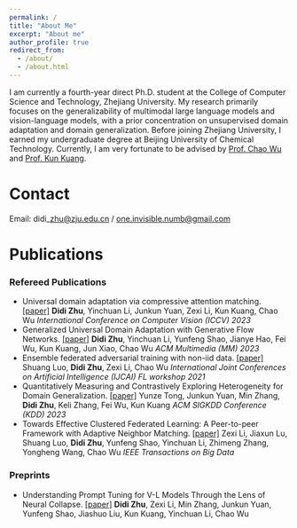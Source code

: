 ```yaml
---
permalink: /
title: "About Me"
excerpt: "About me"
author_profile: true
redirect_from: 
  - /about/
  - /about.html
---
```


I am currently a fourth-year direct Ph.D. student at the College of Computer Science and Technology, Zhejiang University. My research primarily focuses on the generalizability of multimodal large language models and vision-language models, with a prior concentration on unsupervised domain adaptation and domain generalization. Before joining Zhejiang University, I earned my undergraduate degree at Beijing University of Chemical Technology. Currently, I am very fortunate to be advised by [Prof. Chao Wu](https://wuchaozju.github.io/) and [Prof. Kun Kuang](https://kunkuang.github.io/).


Contact
======
Email: didi\_zhu@zju.edu.cn / one.invisible.numb@gmail.com

Publications
======

### Refereed Publications

- Universal domain adaptation via compressive attention matching. [[paper]](https://openaccess.thecvf.com/content/ICCV2023/papers/Zhu_Universal_Domain_Adaptation_via_Compressive_Attention_Matching_ICCV_2023_paper.pdf)
**Didi Zhu**, Yinchuan Li, Junkun Yuan, Zexi Li, Kun Kuang, Chao Wu
*International Conference on Computer Vision (ICCV) 2023*
- Generalized Universal Domain Adaptation with Generative Flow Networks. [[paper]](https://arxiv.org/abs/2305.04466)
**Didi Zhu**, Yinchuan Li, Yunfeng Shao, Jianye Hao, Fei Wu, Kun Kuang, Jun Xiao, Chao Wu
*ACM Multimedia (MM) 2023*
- Ensemble federated adversarial training with non-iid data. [[paper]](https://arxiv.org/abs/2110.14814)
Shuang Luo, **Didi Zhu**, Zexi Li, Chao Wu
*International Joint Conferences on Artificial Intelligence (IJCAI) FL workshop 2021*
- Quantitatively Measuring and Contrastively Exploring Heterogeneity for Domain Generalization. [[paper]](https://arxiv.org/abs/2305.15889)
Yunze Tong, Junkun Yuan, Min Zhang, **Didi Zhu**, Keli Zhang, Fei Wu, Kun Kuang
*ACM SIGKDD Conference (KDD) 2023*
- Towards Effective Clustered Federated Learning: A Peer-to-peer Framework with Adaptive Neighbor Matching. [[paper]](https://ieeexplore.ieee.org/abstract/document/9954190)
Zexi Li, Jiaxun Lu, Shuang Luo, **Didi Zhu**, Yunfeng Shao, Yinchuan Li, Zhimeng Zhang, Yongheng Wang, Chao Wu
*IEEE Transactions on Big Data*

### Preprints

- Understanding Prompt Tuning for V-L Models Through the Lens of Neural Collapse. [[paper]](https://arxiv.org/abs/2306.15955)
**Didi Zhu**, Zexi Li, Min Zhang, Junkun Yuan, Yunfeng Shao, Jiashuo Liu, Kun Kuang, Yinchuan Li, Chao Wu



